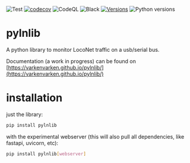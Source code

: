 ![Test](https://github.com/varkenvarken/pylnlib/actions/workflows/test.yml/badge.svg)
[![codecov](https://codecov.io/gh/varkenvarken/pylnlib/branch/master/graph/badge.svg?token=8080H7HK2F)](https://codecov.io/gh/varkenvarken/pylnlib)
![CodeQL](https://github.com/varkenvarken/pylnlib/actions/workflows/codeql-analysis.yml/badge.svg)
![Black](https://github.com/varkenvarken/pylnlib/actions/workflows/black.yml/badge.svg)
[![Versions](https://img.shields.io/pypi/v/pylnlib)](https://pypi.org/project/pylnlib/)
![Python versions](https://img.shields.io/pypi/pyversions/pylnlib)

# pylnlib
A python library to monitor LocoNet traffic on a usb/serial bus.

Documentation (a work in progress) can be found on [https://varkenvarken.github.io/pylnlib/](https://varkenvarken.github.io/pylnlib/)

# installation

just the library:

```bash
pip install pylnlib
```

with the experimental webserver (this will also pull all dependencies, like fastapi, uvicorn, etc):

```bash
pip install pylnlib[webserver]
```

